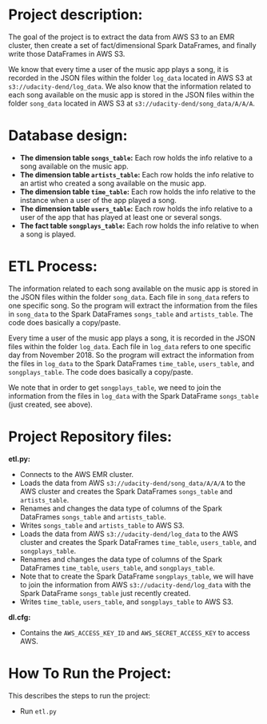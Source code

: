 # Project description: 

The goal of the project is to extract the data from AWS S3 to an EMR cluster, then create a set of fact/dimensional Spark DataFrames, and finally write those DataFrames in AWS S3.

We know that every time a user of the music app plays a song, it is recorded in the JSON files within the folder `log_data` located in AWS S3 at `s3://udacity-dend/log_data`.
We also know that the information related to each song available on the music app is stored in the JSON files within the folder `song_data` located in AWS S3 at `s3://udacity-dend/song_data/A/A/A`.

# Database design: 

- **The dimension table `songs_table`:** Each row holds the info relative to a song available on the music app.
- **The dimension table `artists_table`:** Each row holds the info relative to an artist who created a song available on the music app.
- **The dimension table `time_table`:** Each row holds the info relative to the instance when a user of the app played a song.
- **The dimension table `users_table`:** Each row holds the info relative to a user of the app that has played at least one or several songs.
- **The fact table `songplays_table`:** Each row holds the info relative to when a song is played.

# ETL Process: 
The information related to each song available on the music app is stored in the JSON files within the folder `song_data`.
Each file in `song_data` refers to one specific song.
So the program will extract the information from the files in `song_data` to the Spark DataFrames `songs_table` and `artists_table`. The code does basically a copy/paste.

Every time a user of the music app plays a song, it is recorded in the JSON files within the folder `log_data`.
Each file in `log_data` refers to one specific day from November 2018.
So the program will extract the information from the files in `log_data` to the Spark DataFrames `time_table`, `users_table`, and `songplays_table`.
The code does basically a copy/paste.

We note that in order to get `songplays_table`, we need to join the information from the files in `log_data` with the Spark DataFrame `songs_table` (just created, see above).

# Project Repository files: 

**etl.py:** 
- Connects to the AWS EMR cluster.
- Loads the data from AWS `s3://udacity-dend/song_data/A/A/A` to the AWS cluster and creates the Spark DataFrames `songs_table` and `artists_table`.
- Renames and changes the data type of columns of the Spark DataFrames `songs_table` and `artists_table`.
- Writes `songs_table` and `artists_table` to AWS S3.
- Loads the data from AWS `s3://udacity-dend/log_data` to the AWS cluster and creates the Spark DataFrames `time_table`, `users_table`, and `songplays_table`.
- Renames and changes the data type of columns of the Spark DataFrames `time_table`, `users_table`, and `songplays_table`.
- Note that to create the Spark DataFrame `songplays_table`, we will have to join the information from AWS `s3://udacity-dend/log_data` with the Spark DataFrame `songs_table` just recently created.
- Writes `time_table`, `users_table`, and `songplays_table` to AWS S3.

**dl.cfg:**
- Contains the `AWS_ACCESS_KEY_ID` and `AWS_SECRET_ACCESS_KEY` to access AWS.

# How To Run the Project:
This describes the steps to run the project:
- Run `etl.py`
